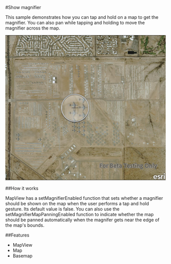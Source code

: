 #Show magnifier

This sample demonstrates how you can tap and hold on a map to get the magnifier. You can also pan while tapping and holding to move the magnifier across the map.

![](screenshot.png)

##How it works

MapView has a setMagnifierEnabled function that sets whether a magnifier should be shown on the map when the user performs a tap and hold gesture. Its default value is false. You can also use the setMagnifierMapPanningEnabled function to indicate whether the map should be panned automatically when the magnifer gets near the edge of the map's bounds.

##Features
- MapView
- Map
- Basemap
